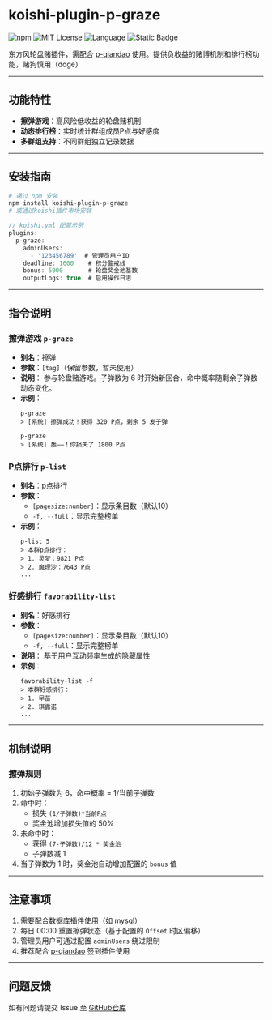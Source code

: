 # koishi-plugin-p-graze

[![npm](https://img.shields.io/npm/v/koishi-plugin-p-graze?style=flat-square)](https://www.npmjs.com/package/koishi-plugin-p-graze) [![MIT License](https://img.shields.io/badge/license-MIT-blue.svg?style=flat)](http://choosealicense.com/licenses/mit/) ![Language](https://img.shields.io/badge/language-TypeScript-brightgreen) ![Static Badge](https://img.shields.io/badge/QQ交流群-2167028216-green)

东方风轮盘赌插件，需配合 [p-qiandao](https://github.com/username/p-qiandao) 使用。提供负收益的赌博机制和排行榜功能，赌狗慎用（doge）

---

## 功能特性

- **擦弹游戏**：高风险低收益的轮盘赌机制
- **动态排行榜**：实时统计群组成员P点与好感度
- **多群组支持**：不同群组独立记录数据

---

## 安装指南

```bash
# 通过 npm 安装
npm install koishi-plugin-p-graze
# 或通过koishi插件市场安装
```

```ts
// koishi.yml 配置示例
plugins:
  p-graze:
    adminUsers:
      - '123456789'  # 管理员用户ID
    deadline: 1600    # 积分警戒线
    bonus: 5000       # 轮盘奖金池基数
    outputLogs: true  # 启用操作日志
```

---

## 指令说明

### 擦弹游戏 `p-graze`
- **别名**：擦弹
- **参数**：`[tag]`（保留参数，暂未使用）
- **说明**：
  参与轮盘赌游戏。子弹数为 6 时开始新回合，命中概率随剩余子弹数动态变化。
- **示例**：
  ```
  p-graze
  > [系统] 擦弹成功！获得 320 P点，剩余 5 发子弹
  ```
  ```
  p-graze
  > [系统] 轰——！你损失了 1800 P点
  ```

### P点排行 `p-list`
- **别名**：p点排行
- **参数**：
  - `[pagesize:number]`：显示条目数（默认10）
  - `-f, --full`：显示完整榜单
- **示例**：
  ```
  p-list 5
  > 本群p点排行：
  > 1. 灵梦：9821 P点
  > 2. 魔理沙：7643 P点
  ...
  ```

### 好感排行 `favorability-list`
- **别名**：好感排行
- **参数**：
  - `[pagesize:number]`：显示条目数（默认10）
  - `-f, --full`：显示完整榜单
- **说明**：
  基于用户互动频率生成的隐藏属性
- **示例**：
  ```
  favorability-list -f
  > 本群好感排行：
  > 1. 早苗
  > 2. 琪露诺
  ...
  ```

---

## 机制说明

### 擦弹规则
1. 初始子弹数为 6，命中概率 = 1/当前子弹数
2. 命中时：
   - 损失 `(1/子弹数)*当前P点`
   - 奖金池增加损失值的 50%
3. 未命中时：
   - 获得 `(7-子弹数)/12 * 奖金池`
   - 子弹数减 1
4. 当子弹数为 1 时，奖金池自动增加配置的 `bonus` 值

---

## 注意事项

1. 需要配合数据库插件使用（如 mysql）
2. 每日 00:00 重置擦弹状态（基于配置的 `Offset` 时区偏移）
3. 管理员用户可通过配置 `adminUsers` 绕过限制
4. 推荐配合 [p-qiandao](https://github.com/username/p-qiandao) 签到插件使用

---

## 问题反馈
如有问题请提交 Issue 至 [GitHub仓库](https://github.com/koishi-plugin-p-graze)
